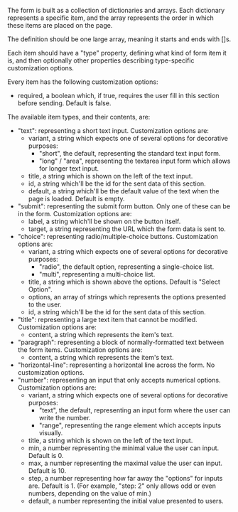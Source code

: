 
The form is built as a collection of dictionaries and arrays. Each dictionary represents a specific item, and
the array represents the order in which these items are placed on the page.

The definition should be one large array, meaning it starts and ends with []s.

Each item should have a "type" property, defining what kind of form item it is, and then optionally
other properties describing type-specific customization options.

Every item has the following customization options:
- required, a boolean which, if true, requires the user fill in this section before sending. Default is false.

The available item types, and their contents, are:
- "text": representing a short text input.
Customization options are:
  -   variant, a string which expects one of several options for decorative purposes:
      - "short", the default, representing the standard text input form.
      - "long" / "area", representing the textarea input form which allows for longer text input.
  -   title, a string which is shown on the left of the text input.
  -   id, a string which'll be the id for the sent data of this section.
  -   default, a string which'll be the default value of the text when the page is loaded. Default is empty.
- "submit": representing the submit form button. Only one of these can be in the form.
Customization options are:
  -   label, a string which'll be shown on the button itself.
  -   target, a string representing the URL which the form data is sent to.
- "choice": representing radio/multiple-choice buttons.
Customization options are:
  -   variant, a string which expects one of several options for decorative purposes:
      - "radio", the default option, representing a single-choice list.
      - "multi", representing a multi-choice list.
  -   title, a string which is shown above the options. Default is "Select Option".
  -   options, an array of strings which represents the options presented to the user.
  -   id, a string which'll be the id for the sent data of this section.
-   "title": representing a large text item that cannot be modified.
Customization options are:
      -   content, a string which represents the item's text.
-   "paragraph": representing a block of normally-formatted text between the form items.
Customization options are:
      -   content, a string which represents the item's text.
-   "horizontal-line": representing a horizontal line across the form.
No customization options.
-   "number": representing an input that only accepts numerical options.
Customization options are:
    -   variant, a string which expects one of several options for decorative purposes:
          - "text", the default, representing an input form where the user can write the number.
          - "range", representing the range element which accepts inputs visually.
    -   title, a string which is shown on the left of the text input.
    -   min, a number representing the minimal value the user can input. Default is 0.
    -   max, a number representing the maximal value the user can input. Default is 10.
    -   step, a number representing how far away the "options" for inputs are. Default is 1.
    (For example, "step: 2" only allows odd or even numbers, depending on the value of min.)
    -   default, a number representing the initial value presented to users.
